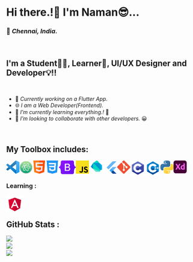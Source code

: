 # Hi there.!👋 I'm Naman😎...

### 📍 _Chennai, India._

<br>

## I'm a Student🧑🏻, Learner📝, UI/UX Designer and Developer💡!!

<br>

- 🔭 _Currently working on a Flutter App._
- 🌐 _I am a Web Developer(Frontend)._
- 🌱 _I’m currently learning everything.!_ 🤣
- 👯 _I’m looking to collaborate with other developers._ 😀

<br>

## My Toolbox includes:

<img align="left" alt="Visual Studio Code" width="35px" src="img/vscode.png" />
<img align="left" alt="Atom" width="35px"src="img/atom.png" />
<img align="left" alt="HTML5" width="35px"src="img/html.png" />
<img align="left" alt="CSS3" width="35px"src="img/css.png" />
<img align="left" alt="Bootstrap" width="45px"src="img/Bootstrap.png" />
<img align="left" alt="JavaScript" width="35px"src="img/js.png" />
<img align="left" alt="Dart" width="45px"src="img/dart.png" />
<img align="left" alt="Flutter" width="30px"src="img/flutter.png" />
<img align="left" alt="Git" width="35px"src="img/Git.png" />
<img align="left" alt="C" width="40px"src="img/c.png" />
<img align="left" alt="C++" width="40px"src="img/cpp.png" />
<img align="left" alt="Python" width="35px"src="img/python.png" />
<img align="left" alt="Adobe Xd" width="35px"src="img/Xd.png" />

<br><br>
### Learning : 

<img align="left" alt="Angular" width="45px" src="img/angular.png" />

<br />
<br />

## GitHub Stats :

<img src="https://github-readme-stats.vercel.app/api?username=namanks2201&show_icons=true&theme=radical&hide_border=true" />

<br>

<img src="https://github-readme-streak-stats.herokuapp.com/?user=namanks2201&show_icons=true&theme=dark&hide_border=true&stroke=ffffff&background=121212" />

<br>

<img src="https://activity-graph.herokuapp.com/graph?username=namanks2201&show_icons=true&bg_color=0D1117&color=FA8F78&line=FF5733&point=FFFFFF&hide_border=true" />
